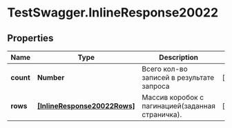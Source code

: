 # TestSwagger.InlineResponse20022

## Properties

Name | Type | Description | Notes
------------ | ------------- | ------------- | -------------
**count** | **Number** | Всего кол-во записей в результате запроса | [optional] 
**rows** | [**[InlineResponse20022Rows]**](InlineResponse20022Rows.md) | Массив коробок c пагинацией(заданная страничка). | [optional] 


